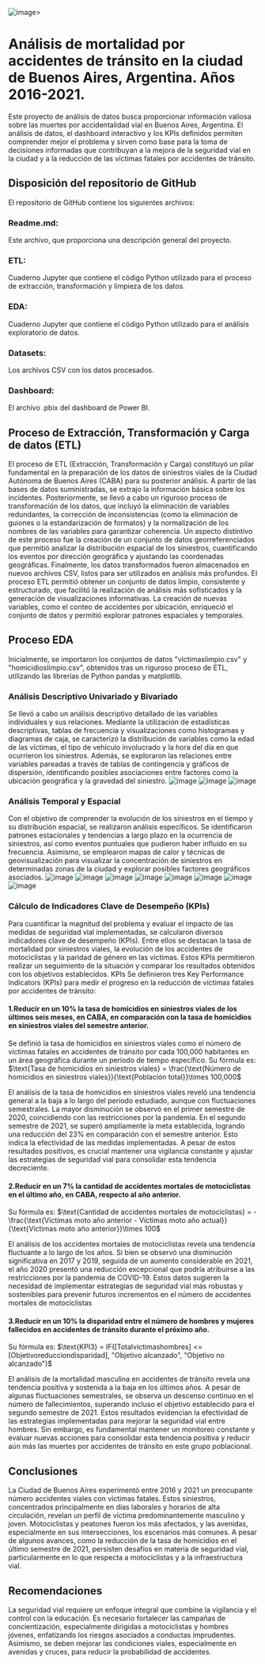 ![image](https://github.com/user-attachments/assets/d57a1692-5b76-42d7-819b-abd9b05c247d)>


# Análisis de mortalidad por accidentes de tránsito en la ciudad de Buenos Aires, Argentina. Años 2016-2021.
Este proyecto de análisis de datos busca proporcionar información valiosa sobre las muertes por accidentalidad vial en Buenos Aires, Argentina. El análisis de datos, el dashboard interactivo y los KPIs definidos permiten comprender mejor el problema y sirven como base para la toma de decisiones informadas que contribuyan a la mejora de la seguridad vial en la ciudad y a la reducción de las víctimas fatales por accidentes de tránsito.

## Disposición del repositorio de GitHub
El repositorio de GitHub contiene los siguientes archivos:
### Readme.md: 
Este archivo, que proporciona una descripción general del proyecto.
### ETL:
Cuaderno Jupyter que contiene el código Python utilizado para el proceso de extracción, transformación y limpieza de los datos.
### EDA:
Cuaderno Jupyter que contiene el código Python utilizado para el análisis exploratorio de datos.
### Datasets: 
Los archivos CSV con los datos procesados.
### Dashboard: 
El archivo .pbix del dashboard de Power BI.

## Proceso de Extracción, Transformación y Carga de datos (ETL)
El proceso de ETL (Extracción, Transformación y Carga) constituyó un pilar fundamental en la preparación de los datos de siniestros viales de la Ciudad Autónoma de Buenos Aires (CABA) para su posterior análisis. A partir de las bases de datos suministradas, se extrajo la información básica sobre los incidentes. Posteriormente, se llevó a cabo un riguroso proceso de transformación de los datos, que incluyó la eliminación de variables redundantes, la corrección de inconsistencias (como la eliminación de guiones o la estandarización de formatos) y la normalización de los nombres de las variables para garantizar coherencia. Un aspecto distintivo de este proceso fue la creación de un conjunto de datos georreferenciados que permitió analizar la distribución espacial de los siniestros, cuantificando los eventos por dirección geográfica y ajustando las coordenadas geográficas. Finalmente, los datos transformados fueron almacenados en nuevos archivos CSV, listos para ser utilizados en análisis más profundos.
El proceso ETL permitió obtener un conjunto de datos limpio, consistente y estructurado, que facilitó la realización de análisis más sofisticados y la generación de visualizaciones informativas. La creación de nuevas variables, como el conteo de accidentes por ubicación, enriqueció el conjunto de datos y permitió explorar patrones espaciales y temporales.

## Proceso EDA
Inicialmente, se importaron los conjuntos de datos "victimaslimpio.csv" y "homicidioslimpio.csv", obtenidos tras un riguroso proceso de ETL, utilizando las librerías de Python pandas y matplotlib.
### Análisis Descriptivo Univariado y Bivariado
Se llevó a cabo un análisis descriptivo detallado de las variables individuales y sus relaciones. Mediante la utilización de estadísticas descriptivas, tablas de frecuencia y visualizaciones como histogramas y diagramas de caja, se caracterizó la distribución de variables como la edad de las víctimas, el tipo de vehículo involucrado y la hora del día en que ocurrieron los siniestros. Además, se exploraron las relaciones entre variables pareadas a través de tablas de contingencia y gráficos de dispersión, identificando posibles asociaciones entre factores como la ubicación geográfica y la gravedad del siniestro.
![image](https://github.com/user-attachments/assets/fdf55899-7000-4ce9-9580-d425c32f7cb6)
![image](https://github.com/user-attachments/assets/aed2222b-bca0-4ce6-a83d-853fe7c123e0)
![image](https://github.com/user-attachments/assets/34ae5a4b-3598-48ae-87a8-675517bd7b93)
### Análisis Temporal y Espacial
Con el objetivo de comprender la evolución de los siniestros en el tiempo y su distribución espacial, se realizaron análisis específicos. Se identificaron patrones estacionales y tendencias a largo plazo en la ocurrencia de siniestros, así como eventos puntuales que pudieron haber influido en su frecuencia. Asimismo, se emplearon mapas de calor y técnicas de geovisualización para visualizar la concentración de siniestros en determinadas zonas de la ciudad y explorar posibles factores geográficos asociados.
![image](https://github.com/user-attachments/assets/4ecb8352-7788-4758-9c22-19f1e4f0cee4)
![image](https://github.com/user-attachments/assets/c349c1bc-f52b-4a3c-8c4e-2e9e3df09ac6)
![image](https://github.com/user-attachments/assets/f3fb5581-d913-45da-84a5-d667ab06771b)
![image](https://github.com/user-attachments/assets/6f77678e-2d21-42ec-9f80-cd0a0de82511)
![image](https://github.com/user-attachments/assets/aecf9a82-58b0-4e13-b419-3fccdb6b202a)
![image](https://github.com/user-attachments/assets/1d049348-9aac-4f70-a770-53bf7d1a2961)
![image](https://github.com/user-attachments/assets/53ee90e7-459d-40a4-b876-65defd76f9a4)
![image](https://github.com/user-attachments/assets/91d94721-dd2d-46d6-bba3-a310ea46e56b)
### Cálculo de Indicadores Clave de Desempeño (KPIs)
Para cuantificar la magnitud del problema y evaluar el impacto de las medidas de seguridad vial implementadas, se calcularon diversos indicadores clave de desempeño (KPIs). Entre ellos se destacan la tasa de mortalidad por siniestros viales, la evolución de los accidentes de motociclistas y la paridad de género en las víctimas. Estos KPIs permitieron realizar un seguimiento de la situación y comparar los resultados obtenidos con los objetivos establecidos.
KPIs
Se definieron tres Key Performance Indicators (KPIs) para medir el progreso en la reducción de víctimas fatales por accidentes de tránsito:
#### 1.Reducir en un 10% la tasa de homicidios en siniestros viales de los últimos seis meses, en CABA, en comparación con la tasa de homicidios en siniestros viales del semestre anterior.
Se definió la tasa de homicidios en siniestros viales como el número de víctimas fatales en accidentes de tránsito por cada 100,000 habitantes en un área geográfica durante un período de tiempo específico. Su fórmula es:
 $\text{Tasa de homicidios en siniestros viales} = \frac{\text{Número de homicidios en siniestros viales}}{\text{Población total}}\times 100,000$
 
El análisis de la tasa de homicidios en siniestros viales reveló una tendencia general a la baja a lo largo del periodo estudiado, aunque con fluctuaciones semestrales. La mayor disminución se observó en el primer semestre de 2020, coincidiendo con las restricciones por la pandemia. En el segundo semestre de 2021, se superó ampliamente la meta establecida, logrando una reducción del 23% en comparación con el semestre anterior. Esto indica la efectividad de las medidas implementadas. A pesar de estos resultados positivos, es crucial mantener una vigilancia constante y ajustar las estrategias de seguridad vial para consolidar esta tendencia decreciente.
#### 2.Reducir en un 7% la cantidad de accidentes mortales de motociclistas en el último año, en CABA, respecto al año anterior.
Su fórmula es: 
 $\text{Cantidad de accidentes mortales de motociclistas} = -\frac{\text{Víctimas moto año anterior - Víctimas moto año actual}}{\text{Víctimas moto año anterior}}\times 100$

El análisis de los accidentes mortales de motociclistas revela una tendencia fluctuante a lo largo de los años. Si bien se observó una disminución significativa en 2017 y 2019, seguida de un aumento considerable en 2021, el año 2020 presentó una reducción excepcional que podría atribuirse a las restricciones por la pandemia de COVID-19. Estos datos sugieren la necesidad de implementar estrategias de seguridad vial más robustas y sostenibles para prevenir futuros incrementos en el número de accidentes mortales de motociclistas
#### 3.Reducir en un 10% la disparidad entre el número de hombres y mujeres fallecidos en accidentes de tránsito durante el próximo año.
 Su fórmula es: 
 $\text{KPI3} = IF([Totalvictimashombres] <= [Objetivoreducciondisparidad], "Objetivo alcanzado", "Objetivo no alcanzado")$
 
El análisis de la mortalidad masculina en accidentes de tránsito revela una tendencia positiva y sostenida a la baja en los últimos años. A pesar de algunas fluctuaciones semestrales, se observa un descenso continuo en el número de fallecimientos, superando incluso el objetivo establecido para el segundo semestre de 2021. Estos resultados evidencian la efectividad de las estrategias implementadas para mejorar la seguridad vial entre hombres. Sin embargo, es fundamental mantener un monitoreo constante y evaluar nuevas acciones para consolidar esta tendencia positiva y reducir aún más las muertes por accidentes de tránsito en este grupo poblacional.

## Conclusiones
La Ciudad de Buenos Aires experimentó entre 2016 y 2021 un preocupante número accidentes viales con víctimas fatales. Estos siniestros, concentrados principalmente en días laborales y horarios de alta circulación, revelan un perfil de víctima predominantemente masculino y joven. Motociclistas y peatones fueron los más afectados, y las avenidas, especialmente en sus intersecciones, los escenarios más comunes. A pesar de algunos avances, como la reducción de la tasa de homicidios en el último semestre de 2021, persisten desafíos en materia de seguridad vial, particularmente en lo que respecta a motociclistas y a la infraestructura vial.

## Recomendaciones
La seguridad vial requiere un enfoque integral que combine la vigilancia y el control con la educación. Es necesario fortalecer las campañas de concientización, especialmente dirigidas a motociclistas y hombres jóvenes, enfatizando los riesgos asociados a conductas imprudentes. Asimismo, se deben mejorar las condiciones viales, especialmente en avenidas y cruces, para reducir la probabilidad de accidentes.
